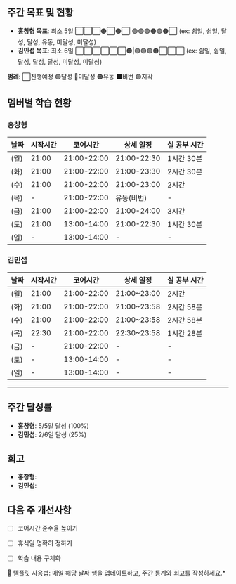 ## 주간 목표 및 현황
- **홍창형 목표**: 최소 5일 ⬜⬜⬜🟠⬜🟠⬜|🟢🟢🟢🟠🟢🟠⬜ (ex: 쉼일, 쉼일, 달성, 달성, 유동, 미달성, 미달성)
- **김민섭 목표**: 최소 6일 ⬜⬜⬜⬜⬜⬜🟠|🟢🟢🟢🟠⬜⬜⬜ (ex: 쉼일, 쉼일, 달성, 달성, 달성, 미달성, 미달성)

**범례**: ⬜진행예정 🟢달성 🔴미달성 🟠유동 ⬛️비번 🟣지각 

## 멤버별 학습 현황


### 홍창형
| 날짜 | 시작시간 | 코어시간 | 상세 일정 |실 공부 시간
|------|----------|----------|-----------|-----------|
|  (월) | 21:00 | 21:00-22:00 | 21:00-22:30 | 1시간 30분 |
|  (화) | 21:00 | 21:00-22:00 | 21:00-23:30 | 2시간 30분 |
|  (수) | 21:00 | 21:00-22:00 | 21:00-23:00 | 2시간 |
|  (목) | - | 21:00-22:00 | 유동(비번) | - |
|  (금) | 21:00 | 21:00-22:00 | 21:00-24:00 | 3시간 |
|  (토) | 21:00 | 13:00-14:00 | 21:00-22:30 | 1시간 30분 |
|  (일) | - | 13:00-14:00 | - | - |

### 김민섭
| 날짜 | 시작시간 | 코어시간 | 상세 일정 |실 공부 시간
|------|----------|----------|-----------|-----------|
|  (월) | 21:00 | 21:00-22:00 | 21:00~23:00 | 2시간 |
|  (화) | 21:00 | 21:00-22:00 | 21:00~23:58 | 2시간 58분 |
|  (수) | 21:00 | 21:00-22:00 | 21:00~23:58 | 2시간 58분 |
|  (목) | 22:30 | 21:00-22:00 | 22:30~23:58 | 1시간 28분 |
|  (금) | - | 21:00-22:00 | - | - |
|  (토) | - | 13:00-14:00 | - | - |
|  (일) | - | 13:00-14:00 | - | - |

---

## 주간 달성률
- **홍창형**: 5/5일 달성 (100%)
- **김민섭**: 2/6일 달성 (25%)

## 회고
- **홍창형**:
- **김민섭**:

## 다음 주 개선사항
- [ ] 코어시간 준수율 높이기
- [ ] 휴식일 명확히 정하기
- [ ] 학습 내용 구체화


📝 템플릿 사용법: 매일 해당 날짜 행을 업데이트하고, 주간 통계와 회고를 작성하세요.*
